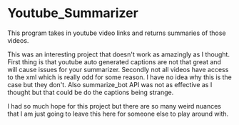 # Youtube_Summarizer
This program takes in youtube video links and returns summaries of those videos.

This was an interesting project that doesn't work as amazingly as I thought. First thing is that youtube auto generated captions are not that great and will cause issues for your summarizer. Secondly not all videos have access to the xml which is really odd for some reason. I have no idea why this is the case but they don't. Also summarize_bot API was not as effective as I thought but that could be do the captions being strange.

I had so much hope for this project but there are so many weird nuances that I am just going to leave this here for someone else to play around with.
